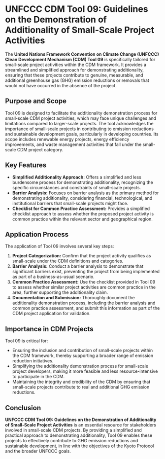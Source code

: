# UNFCCC CDM Tool 09: Guidelines on the Demonstration of Additionality of Small-Scale Project Activities

The **United Nations Framework Convention on Climate Change (UNFCCC) Clean Development Mechanism (CDM) Tool 09** is specifically tailored for small-scale project activities within the CDM framework. It provides a streamlined and simplified approach for demonstrating additionality, ensuring that these projects contribute to genuine, measurable, and additional greenhouse gas (GHG) emission reductions or removals that would not have occurred in the absence of the project.

## Purpose and Scope

Tool 09 is designed to facilitate the additionality demonstration process for small-scale CDM project activities, which may face unique challenges and limitations compared to larger-scale projects. The tool acknowledges the importance of small-scale projects in contributing to emission reductions and sustainable development goals, particularly in developing countries. Its scope includes renewable energy projects, energy efficiency improvements, and waste management activities that fall under the small-scale CDM project category.

## Key Features

- **Simplified Additionality Approach:** Offers a simplified and less burdensome process for demonstrating additionality, recognizing the specific circumstances and constraints of small-scale projects.
- **Barrier Analysis:** Focuses on barrier analysis as the primary method for demonstrating additionality, considering financial, technological, and institutional barriers that small-scale projects might face.
- **Checklist for Common Practice Assessment:** Provides a simplified checklist approach to assess whether the proposed project activity is common practice within the relevant sector and geographical region.

## Application Process

The application of Tool 09 involves several key steps:

1. **Project Categorization:** Confirm that the project activity qualifies as small-scale under the CDM definitions and categories.
2. **Barrier Analysis:** Conduct a barrier analysis to demonstrate that significant barriers exist, preventing the project from being implemented as part of a business-as-usual scenario.
3. **Common Practice Assessment:** Use the checklist provided in Tool 09 to assess whether similar project activities are common practice in the area, further supporting the additionality claim.
4. **Documentation and Submission:** Thoroughly document the additionality demonstration process, including the barrier analysis and common practice assessment, and submit this information as part of the CDM project application for validation.

## Importance in CDM Projects

Tool 09 is critical for:
- Ensuring the inclusion and contribution of small-scale projects within the CDM framework, thereby supporting a broader range of emission reduction initiatives.
- Simplifying the additionality demonstration process for small-scale project developers, making it more feasible and less resource-intensive to participate in the CDM.
- Maintaining the integrity and credibility of the CDM by ensuring that small-scale projects contribute to real and additional GHG emission reductions.

## Conclusion

**UNFCCC CDM Tool 09: Guidelines on the Demonstration of Additionality of Small-Scale Project Activities** is an essential resource for stakeholders involved in small-scale CDM projects. By providing a simplified and practical approach to demonstrating additionality, Tool 09 enables these projects to effectively contribute to GHG emission reductions and sustainable development, in line with the objectives of the Kyoto Protocol and the broader UNFCCC goals.
